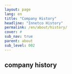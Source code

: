 ```yaml
---
layout: page
lang: en
title: "Company History"
headline: "Innetco History"
permalink: /en/about/history/
cover: #
sub_nav: true
parent: about
sub_level: 002
---
```


## company history